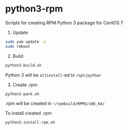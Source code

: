 # python3-rpm

Scripts for creating RPM Python 3 package for CentOS 7


1. Update

```bash
sudo yum update -y
sudo reboot
```

2. Build

```bash
python3-build.sh
```

Python 3 will be `altinstall`-ed to `/opt/python`

3. Create .rpm

```bash
python3-pack.sh
```

.rpm will be created in `~/rpmbuild/RPMS/x86_64/`



To install created .rpm

```bash
python3-install-rpm.sh
```
